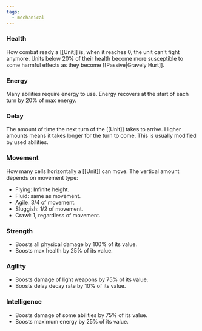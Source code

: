 ```yaml
---
tags:
  - mechanical
---
```

### Health
How combat ready a [[Unit]] is, when it reaches 0, the unit can't fight anymore.
Units below 20% of their health become more susceptible to some harmful effects as they become [[Passive|Gravely Hurt]].

### Energy
Many abilities require energy to use. Energy recovers at the start of each turn by 20% of max energy.

### Delay
The amount of time the next turn of the [[Unit]] takes to arrive. Higher amounts means it takes longer for the turn to come. This is usually modified by used abilities.

### Movement
How many cells horizontally a [[Unit]] can move. The vertical amount depends on movement type:
- Flying: Infinite height.
- Fluid: same as movement.
- Agile: 3/4 of movement.
- Sluggish: 1/2 of movement.
- Crawl: 1, regardless of movement. 

### Strength
- Boosts all physical damage by 100% of its value.
- Boosts max health by 25% of its value.

### Agility
- Boosts damage of light weapons by 75% of its value.
- Boosts delay decay rate by 10% of its value.

### Intelligence
- Boosts damage of some abilities by 75% of its value.
- Boosts maximum energy by 25% of its value.
